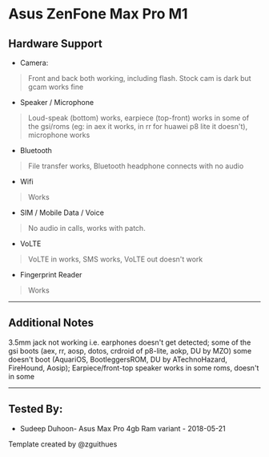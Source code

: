 # Asus ZenFone Max Pro M1

## Hardware Support

* Camera:
> Front and back both working, including flash. Stock cam is dark but gcam works fine

* Speaker / Microphone
> Loud-speak (bottom) works, earpiece (top-front) works in some of the gsi/roms (eg: in aex it works, in rr for huawei p8 lite it doesn't), microphone works

* Bluetooth
> File transfer works, Bluetooth headphone connects with no audio

* Wifi
> Works

* SIM / Mobile Data / Voice
> No audio in calls, works with patch.

* VoLTE
> VoLTE in works, SMS works, VoLTE out doesn't work

* Fingerprint Reader
> Works

***
## Additional Notes

3.5mm jack not working i.e. earphones doesn't get detected; 
some of the gsi boots (aex, rr, aosp, dotos, crdroid of p8-lite, aokp, DU by MZO) some doesn't boot (AquariOS, BootleggersROM, DU by ATechnoHazard, FireHound, Aosip); 
Earpiece/front-top speaker works in some roms, doesn't in some

***


## Tested By:
* Sudeep Duhoon- Asus Max Pro 4gb Ram variant - 2018-05-21

Template created by @zguithues